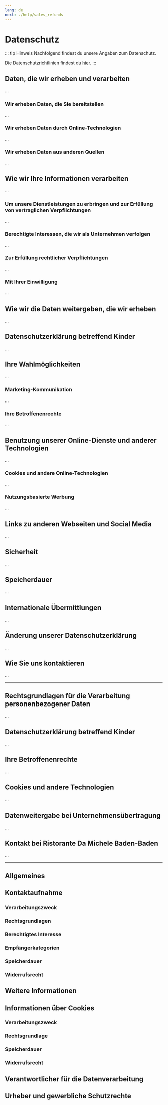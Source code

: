 ```yaml
---
lang: de
next: ./help/sales_refunds
---
```


# Datenschutz

::: tip Hinweis
Nachfolgend findest du unsere Angaben zum Datenschutz.

Die Datenschutzrichtlinien findest du [hier](../de/legal/privacy.md#datenschutzrichtlinien).
:::

## Daten, die wir erheben und verarbeiten

...

### Wir erheben Daten, die Sie bereitstellen

...

### Wir erheben Daten durch Online-Technologien

...

### Wir erheben Daten aus anderen Quellen

...

## Wie wir Ihre Informationen verarbeiten

...

### Um unsere Dienstleistungen zu erbringen und zur Erfüllung von vertraglichen Verpflichtungen

...

### Berechtigte Interessen, die wir als Unternehmen verfolgen

...

### Zur Erfüllung rechtlicher Verpflichtungen

...

### Mit Ihrer Einwilligung

...

## Wie wir die Daten weitergeben, die wir erheben

...

## Datenschutzerklärung betreffend Kinder

...

## Ihre Wahlmöglichkeiten

...

### Marketing-Kommunikation

...

### Ihre Betroffenenrechte

...

## Benutzung unserer Online-Dienste und anderer Technologien

...

### Cookies und andere Online-Technologien

...

### Nutzungsbasierte Werbung

...

## Links zu anderen Webseiten und Social Media

...

## Sicherheit

...

## Speicherdauer

...

## Internationale Übermittlungen

...

## Änderung unserer Datenschutzerklärung

...

## Wie Sie uns kontaktieren

...

<!-- aktueller Stand: XXXX -->

---

## Rechtsgrundlagen für die Verarbeitung personenbezogener Daten

...

## Datenschutzerklärung betreffend Kinder

...

## Ihre Betroffenenrechte

...

## Cookies und andere Technologien

...

## Datenweitergabe bei Unternehmensübertragung

...

## Kontakt bei **Ristorante Da Michele Baden-Baden**

...

<!-- aktueller Stand: XXXX -->

---

## Allgemeines

## Kontaktaufnahme

### Verarbeitungszweck

### Rechtsgrundlagen

### Berechtigtes Interesse

### Empfängerkategorien

### Speicherdauer

### Widerrufsrecht

## Weitere Informationen

## Informationen über Cookies

### Verarbeitungszweck

### Rechtsgrundlage

### Speicherdauer

### Widerrufsrecht

## Verantwortlicher für die Datenverarbeitung

## Urheber und gewerbliche Schutzrechte
